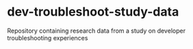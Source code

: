 # dev-troubleshoot-study-data
Repository containing research data from a study on developer troubleshooting experiences

